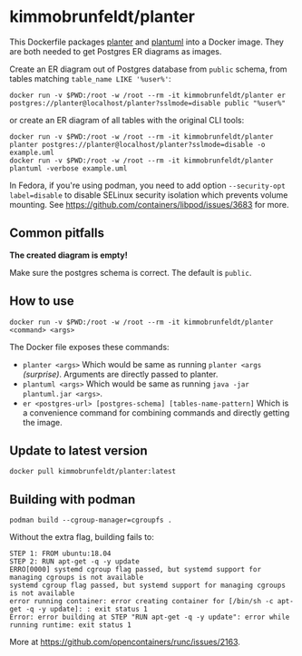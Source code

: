 # kimmobrunfeldt/planter

This Dockerfile packages [planter](https://github.com/achiku/planter) and [plantuml](https://github.com/plantuml/plantuml) into a Docker image. They are both needed to get Postgres ER diagrams as images.

Create an ER diagram out of Postgres database from `public` schema, from tables matching `table_name LIKE '%user%'`:

```
docker run -v $PWD:/root -w /root --rm -it kimmobrunfeldt/planter er postgres://planter@localhost/planter?sslmode=disable public "%user%"
```

or create an ER diagram of all tables with the original CLI tools:

```
docker run -v $PWD:/root -w /root --rm -it kimmobrunfeldt/planter planter postgres://planter@localhost/planter?sslmode=disable -o example.uml
docker run -v $PWD:/root -w /root --rm -it kimmobrunfeldt/planter plantuml -verbose example.uml
```

In Fedora, if you're using podman, you need to add option `--security-opt label=disable` to disable SELinux security isolation which prevents volume mounting. See https://github.com/containers/libpod/issues/3683 for more.


## Common pitfalls

**The created diagram is empty!**

Make sure the postgres schema is correct. The default is `public`.

## How to use

```
docker run -v $PWD:/root -w /root --rm -it kimmobrunfeldt/planter <command> <args>
```

The Docker file exposes these commands:

* `planter <args>` Which would be same as running `planter <args` *(surprise)*. Arguments are directly passed to planter.
* `plantuml <args>` Which would be same as running `java -jar plantuml.jar <args>`.
* `er <postgres-url> [postgres-schema] [tables-name-pattern]` Which is a convenience command for combining commands and directly getting the image.


## Update to latest version

```
docker pull kimmobrunfeldt/planter:latest
```


## Building with podman

```
podman build --cgroup-manager=cgroupfs .
```

Without the extra flag, building fails to:

```
STEP 1: FROM ubuntu:18.04
STEP 2: RUN apt-get -q -y update
ERRO[0000] systemd cgroup flag passed, but systemd support for managing cgroups is not available
systemd cgroup flag passed, but systemd support for managing cgroups is not available
error running container: error creating container for [/bin/sh -c apt-get -q -y update]: : exit status 1
Error: error building at STEP "RUN apt-get -q -y update": error while running runtime: exit status 1
```

More at https://github.com/opencontainers/runc/issues/2163.
